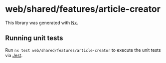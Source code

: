 # web/shared/features/article-creator

This library was generated with [Nx](https://nx.dev).

## Running unit tests

Run `nx test web/shared/features/article-creator` to execute the unit tests via [Jest](https://jestjs.io).
